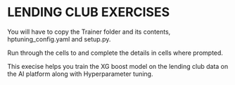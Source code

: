 # LENDING CLUB EXERCISES

You will have to copy the Trainer folder and its contents, hptuning_config.yaml and setup.py.

Run through the cells to and complete the details in cells where prompted. 

This execise helps you train the XG boost model on the lending club data on the AI platform along with Hyperparameter tuning.


